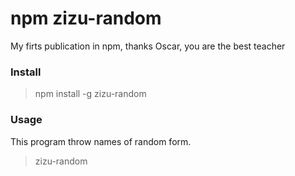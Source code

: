 # npm zizu-random

My firts publication in npm, thanks Oscar, you are the best teacher

### Install

>npm install  -g zizu-random

### Usage

This program throw names of random form. 

>zizu-random

